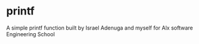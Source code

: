 # printf
 A simple printf function built by Israel Adenuga and myself for Alx software Engineering School
